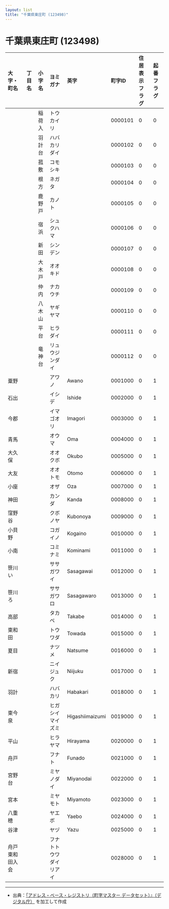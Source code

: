 ```yaml
---
layout: list
title: "千葉県東庄町 (123498)"
---
```


# 千葉県東庄町 (123498)

| 大字・町名 | 丁目名 | 小字名 | ヨミガナ | 英字 | 町字ID | 住居表示フラグ | 起番フラグ |
|:---|:---|:---|:---|:---|:---|:---|:---|
|  |  | 稲荷入 | トウカイリ |  | 0000101 | 0 | 0 |
|  |  | 羽計台 | ハバカリダイ |  | 0000102 | 0 | 0 |
|  |  | 菰敷 | コモシキ |  | 0000103 | 0 | 0 |
|  |  | 根方 | ネガタ |  | 0000104 | 0 | 0 |
|  |  | 鹿野戸 | カノト |  | 0000105 | 0 | 0 |
|  |  | 宿浜 | シュクハマ |  | 0000106 | 0 | 0 |
|  |  | 新田 | シンデン |  | 0000107 | 0 | 0 |
|  |  | 大木戸 | オオキド |  | 0000108 | 0 | 0 |
|  |  | 仲内 | ナカウチ |  | 0000109 | 0 | 0 |
|  |  | 八木山 | ヤギヤマ |  | 0000110 | 0 | 0 |
|  |  | 平台 | ヒラダイ |  | 0000111 | 0 | 0 |
|  |  | 竜神台 | リュウジンダイ |  | 0000112 | 0 | 0 |
| 粟野 |  |  | アワノ | Awano | 0001000 | 0 | 1 |
| 石出 |  |  | イシデ | Ishide | 0002000 | 0 | 1 |
| 今郡 |  |  | イマゴオリ | Imagori | 0003000 | 0 | 1 |
| 青馬 |  |  | オウマ | Oma | 0004000 | 0 | 1 |
| 大久保 |  |  | オオクボ | Okubo | 0005000 | 0 | 1 |
| 大友 |  |  | オオトモ | Otomo | 0006000 | 0 | 1 |
| 小座 |  |  | オザ | Oza | 0007000 | 0 | 1 |
| 神田 |  |  | カンダ | Kanda | 0008000 | 0 | 1 |
| 窪野谷 |  |  | クボノヤ | Kubonoya | 0009000 | 0 | 1 |
| 小貝野 |  |  | コガイノ | Kogaino | 0010000 | 0 | 1 |
| 小南 |  |  | コミナミ | Kominami | 0011000 | 0 | 1 |
| 笹川い |  |  | ササガワイ | Sasagawai | 0012000 | 0 | 1 |
| 笹川ろ |  |  | ササガワロ | Sasagawaro | 0013000 | 0 | 1 |
| 高部 |  |  | タカベ | Takabe | 0014000 | 0 | 1 |
| 東和田 |  |  | トウワダ | Towada | 0015000 | 0 | 1 |
| 夏目 |  |  | ナツメ | Natsume | 0016000 | 0 | 1 |
| 新宿 |  |  | ニイジュク | Niijuku | 0017000 | 0 | 1 |
| 羽計 |  |  | ハバカリ | Habakari | 0018000 | 0 | 1 |
| 東今泉 |  |  | ヒガシイマイズミ | Higashiimaizumi | 0019000 | 0 | 1 |
| 平山 |  |  | ヒラヤマ | Hirayama | 0020000 | 0 | 1 |
| 舟戸 |  |  | フナト | Funado | 0021000 | 0 | 1 |
| 宮野台 |  |  | ミヤノダイ | Miyanodai | 0022000 | 0 | 1 |
| 宮本 |  |  | ミヤモト | Miyamoto | 0023000 | 0 | 1 |
| 八重穂 |  |  | ヤエボ | Yaebo | 0024000 | 0 | 1 |
| 谷津 |  |  | ヤヅ | Yazu | 0025000 | 0 | 1 |
| 舟戸東和田入会 |  |  | フナトトウワダイリアイ |  | 0028000 | 0 | 1 |

---

- 出典：[「アドレス・ベース・レジストリ（町字マスター データセット）』（デジタル庁）](https://www.digital.go.jp/policies/base_registry_address/) を加工して作成